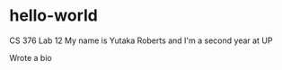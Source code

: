 # hello-world
CS 376 Lab 12
My name is Yutaka Roberts and I'm a second year at UP
















Wrote a bio
